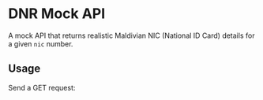 # DNR Mock API

A mock API that returns realistic Maldivian NIC (National ID Card) details for a given `nic` number.

## Usage

Send a GET request:


